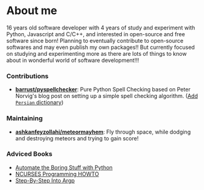 # About me

16 years old software developer with 4 years of study and experiment with Python, Javascript and C/C++, and interested in open-source and free software since born! Planning to eventually contribute to open-source softwares and may even publish my own packages!! But currently focused on studying and experimenting more as there are lots of things to know about in wonderful world of software development!!!

### Contributions

- [**barrust/pyspellchecker**](https://github.com/barrust/pyspellchecker): Pure Python Spell Checking based on Peter Norvig's blog post on setting up a simple spell checking algorithm. ([Add `Persian` dictionary](https://github.com/barrust/pyspellchecker/pull/181))

### Maintaining

- [**ashkanfeyzollahi/meteormayhem**](https://github.com/ashkanfeyzollahi/meteormayhem): Fly through space, while dodging and destroying meteors and trying to gain score!

### Adviced Books

- [Automate the Boring Stuff with Python](https://automatetheboringstuff.com/)
- [NCURSES Programming HOWTO](https://tldp.org/HOWTO/NCURSES-Programming-HOWTO/)
- [Step-By-Step Into Argp](http://nongnu.askapache.com/argpbook/step-by-step-into-argp.pdf)
